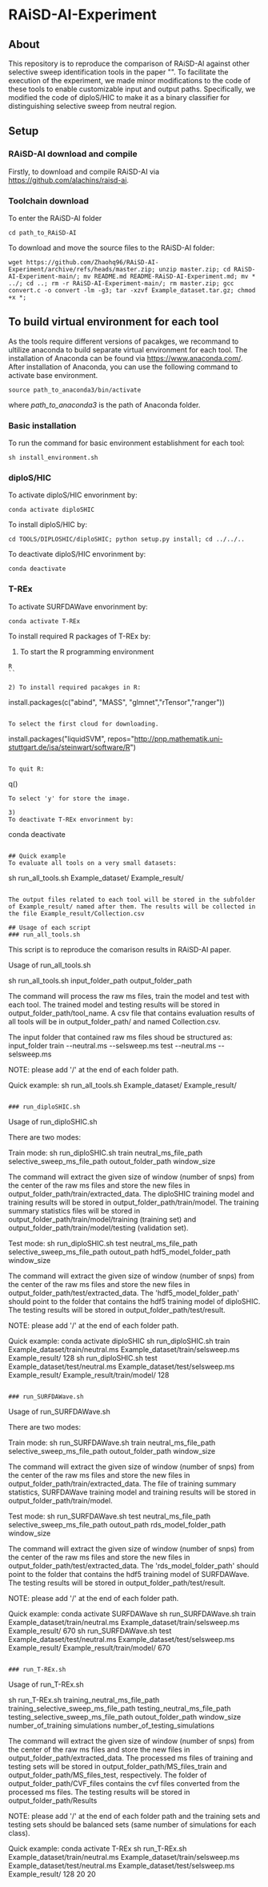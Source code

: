 # RAiSD-AI-Experiment
## About
This repository is to reproduce the comparison of RAiSD-AI against other selective sweep identification tools in the paper "". To facilitate the execution of the experiment, we made minor modifications to the code of these tools to enable customizable input and output paths. Specifically, we modified the code of diploS/HIC to make it as a binary classifier for distinguishing selective sweep from neutral region.

## Setup
### RAiSD-AI download and compile
Firstly, to download and compile RAiSD-AI via https://github.com/alachins/raisd-ai.

### Toolchain download
To enter the RAiSD-AI folder

``cd path_to_RAiSD-AI``

To download and move the source files to the RAiSD-AI folder:

```
wget https://github.com/Zhaohq96/RAiSD-AI-Experiment/archive/refs/heads/master.zip; unzip master.zip; cd RAiSD-AI-Experiment-main/; mv README.md README-RAiSD-AI-Experiment.md; mv * ../; cd ..; rm -r RAiSD-AI-Experiment-main/; rm master.zip; gcc convert.c -o convert -lm -g3; tar -xzvf Example_dataset.tar.gz; chmod +x *;
```


## To build virtual environment for each tool
As the tools require different versions of pacakges, we recommand to ultilize anaconda to build separate virtual environment for each tool. The installation of Anaconda can be found via https://www.anaconda.com/. After installation of Anaconda, you can use the following command to activate base environment.

``source path_to_anaconda3/bin/activate``

where _path_to_anaconda3_ is the path of Anaconda folder.
### Basic installation
To run the command for basic environment establishment for each tool:

```
sh install_environment.sh
```

### diploS/HIC
To activate diploS/HIC envorinment by:

```
conda activate diploSHIC
```

To install diploS/HIC by:


```
cd TOOLS/DIPLOSHIC/diploSHIC; python setup.py install; cd ../../..
```

To deactivate diploS/HIC envorinment by:

```
conda deactivate
```

### T-REx
To activate SURFDAWave envorinment by:

```
conda activate T-REx
```

To install required R packages of T-REx by:
1) To start the R programming environment

```
R
``

2) To install required pacakges in R:

```
install.packages(c("abind", "MASS", "glmnet","rTensor","ranger"))
```

To select the first cloud for downloading.

```
install.packages("liquidSVM", repos="http://pnp.mathematik.uni-stuttgart.de/isa/steinwart/software/R")
```

To quit R:
```
q()
```
To select 'y' for store the image.

3) 
To deactivate T-REx envorinment by:

```
conda deactivate
```

## Quick example
To evaluate all tools on a very small datasets:

```
sh run_all_tools.sh Example_dataset/ Example_result/
```

The output files related to each tool will be stored in the subfolder of Example_result/ named after them. The results will be collected in the file Example_result/Collection.csv

## Usage of each script
### run_all_tools.sh
```
This script is to reproduce the comarison results in RAiSD-AI paper.

Usage of run_all_tools.sh


sh run_all_tools.sh input_folder_path output_folder_path

The command will process the raw ms files, train the model and test with each tool. The trained model and testing results will be stored in output_folder_path/tool_name. A csv file that contains evaluation results of all tools will be in output_folder_path/ and named Collection.csv.

The input folder that contained raw ms files shoud be structured as:
input_folder
	train
	--neutral.ms
	--selsweep.ms
	test
	--neutral.ms
	--selsweep.ms

NOTE: please add '/' at the end of each folder path.

Quick example:
sh run_all_tools.sh Example_dataset/ Example_result/
```

### run_diploSHIC.sh
```
Usage of run_diploSHIC.sh

There are two modes:

Train mode: 
sh run_diploSHIC.sh train neutral_ms_file_path selective_sweep_ms_file_path outout_folder_path window_size

The command will extract the given size of window (number of snps) from the center of the raw ms files and store the new files in output_folder_path/train/extracted_data. The diploSHIC training model and training results will be stored in output_folder_path/train/model. The training summary statistics files will be stored in output_folder_path/train/model/training (training set) and output_folder_path/train/model/testing (validation set).

Test mode: 
sh run_diploSHIC.sh test neutral_ms_file_path selective_sweep_ms_file_path outout_path hdf5_model_folder_path window_size

The command will extract the given size of window (number of snps) from the center of the raw ms files and store the new files in output_folder_path/test/extracted_data. The 'hdf5_model_folder_path' should point to the folder that contains the hdf5 training model of diploSHIC. The testing results will be stored in output_folder_path/test/result.

NOTE: please add '/' at the end of each folder path.

Quick example:
conda activate diploSHIC
sh run_diploSHIC.sh train Example_dataset/train/neutral.ms Example_dataset/train/selsweep.ms Example_result/ 128
sh run_diploSHIC.sh test Example_dataset/test/neutral.ms Example_dataset/test/selsweep.ms Example_result/ Example_result/train/model/ 128
```

### run_SURFDAWave.sh
```
Usage of run_SURFDAWave.sh

There are two modes:

Train mode: 
sh run_SURFDAWave.sh train neutral_ms_file_path selective_sweep_ms_file_path outout_folder_path window_size

The command will extract the given size of window (number of snps) from the center of the raw ms files and store the new files in output_folder_path/train/extracted_data. The file of training summary statistics, SURFDAWave training model and training results will be stored in output_folder_path/train/model.

Test mode: 
sh run_SURFDAWave.sh test neutral_ms_file_path selective_sweep_ms_file_path outout_path rds_model_folder_path window_size

The command will extract the given size of window (number of snps) from the center of the raw ms files and store the new files in output_folder_path/test/extracted_data. The 'rds_model_folder_path' should point to the folder that contains the hdf5 training model of SURFDAWave. The testing results will be stored in output_folder_path/test/result.

NOTE: please add '/' at the end of each folder path.

Quick example:
conda activate SURFDAWave
sh run_SURFDAWave.sh train Example_dataset/train/neutral.ms Example_dataset/train/selsweep.ms Example_result/ 670
sh run_SURFDAWave.sh test Example_dataset/test/neutral.ms Example_dataset/test/selsweep.ms Example_result/ Example_result/train/model/ 670
```

### run_T-REx.sh
```
Usage of run_T-REx.sh

sh run_T-REx.sh training_neutral_ms_file_path training_selective_sweep_ms_file_path testing_neutral_ms_file_path testing_selective_sweep_ms_file_path outout_folder_path window_size number_of_training simulations number_of_testing_simulations

The command will extract the given size of window (number of snps) from the center of the raw ms files and store the new files in output_folder_path/extracted_data. The processed ms files of training and testing sets will be stored in output_folder_path/MS_files_train and output_folder_path/MS_files_test, respectively. The folder of output_folder_path/CVF_files contains the cvf files converted from the processed ms files. The testing results will be stored in output_folder_path/Results

NOTE: please add '/' at the end of each folder path and the training sets and testing sets should be balanced sets (same number of simulations for each class).

Quick example:
conda activate T-REx
sh run_T-REx.sh Example_dataset/train/neutral.ms Example_dataset/train/selsweep.ms Example_dataset/test/neutral.ms Example_dataset/test/selsweep.ms Example_result/ 128 20 20
```
